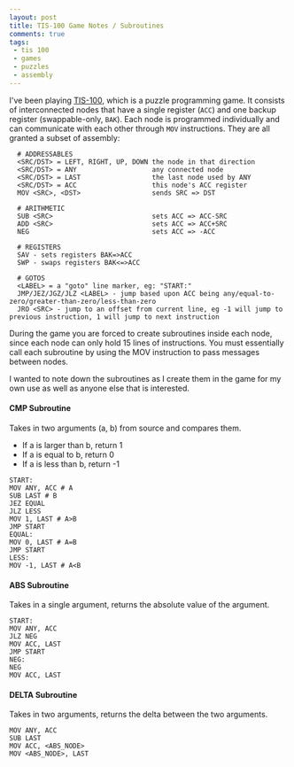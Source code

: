 ```yaml
---
layout: post
title: TIS-100 Game Notes / Subroutines
comments: true
tags:
 - tis 100
 - games
 - puzzles
 - assembly
---
```

I've been playing [TIS-100](https://store.steampowered.com/app/370360/TIS100/), which is a puzzle programming game. It consists of interconnected nodes that have a single register (`ACC`) and one backup register (swappable-only, `BAK`). Each node is programmed individually and can communicate with each other through `MOV` instructions. They are all granted a subset of assembly:

```
  # ADDRESSABLES
  <SRC/DST> = LEFT, RIGHT, UP, DOWN the node in that direction
  <SRC/DST> = ANY                   any connected node
  <SRC/DST> = LAST                  the last node used by ANY
  <SRC/DST> = ACC                   this node's ACC register
  MOV <SRC>, <DST>                  sends SRC => DST

  # ARITHMETIC
  SUB <SRC>                         sets ACC => ACC-SRC
  ADD <SRC>                         sets ACC => ACC+SRC
  NEG                               sets ACC => -ACC

  # REGISTERS
  SAV - sets registers BAK=>ACC
  SWP - swaps registers BAK<=>ACC

  # GOTOS
  <LABEL> = a "goto" line marker, eg: "START:"
  JMP/JEZ/JGZ/JLZ <LABEL> - jump based upon ACC being any/equal-to-zero/greater-than-zero/less-than-zero
  JRO <SRC> - jump to an offset from current line, eg -1 will jump to previous instruction, 1 will jump to next instruction
```

During the game you are forced to create subroutines inside each node, since each node can only hold 15 lines of instructions. You must essentially call each subroutine by using the MOV instruction to pass messages between nodes.

I wanted to note down the subroutines as I create them in the game for my own use as well as anyone else that is interested.

#### CMP Subroutine
Takes in two arguments (a, b) from source and compares them.
 - If a is larger than b, return 1
 - If a is equal to b, return 0
 - If a is less than b, return -1

```
START:
MOV ANY, ACC # A
SUB LAST # B
JEZ EQUAL
JLZ LESS
MOV 1, LAST # A>B
JMP START
EQUAL:
MOV 0, LAST # A=B
JMP START
LESS:
MOV -1, LAST # A<B
```

#### ABS Subroutine
Takes in a single argument, returns the absolute value of the argument.
```
START:
MOV ANY, ACC
JLZ NEG
MOV ACC, LAST
JMP START
NEG:
NEG
MOV ACC, LAST
```

#### DELTA Subroutine
Takes in two arguments, returns the delta between the two arguments.
```
MOV ANY, ACC
SUB LAST
MOV ACC, <ABS_NODE>
MOV <ABS_NODE>, LAST
```
